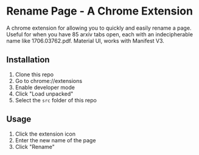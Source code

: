 # Rename Page - A Chrome Extension

A chrome extension for allowing you to quickly and easily rename a page. Useful for when you have 85 arxiv tabs open, each with an indecipherable name like 1706.03762.pdf. Material UI, works with Manifest V3.

## Installation
1. Clone this repo
2. Go to chrome://extensions
3. Enable developer mode
4. Click "Load unpacked"
5. Select the `src` folder of this repo

## Usage
1. Click the extension icon
2. Enter the new name of the page
3. Click "Rename"
